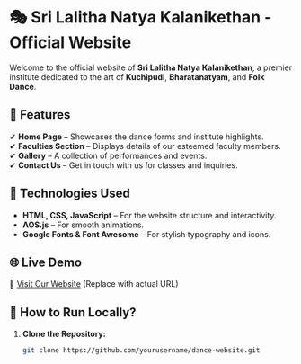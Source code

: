 # 🎭 Sri Lalitha Natya Kalanikethan - Official Website  

Welcome to the official website of **Sri Lalitha Natya Kalanikethan**, a premier institute dedicated to the art of **Kuchipudi**, **Bharatanatyam**, and **Folk Dance**.  

## 🌟 Features  
✔ **Home Page** – Showcases the dance forms and institute highlights.  
✔ **Faculties Section** – Displays details of our esteemed faculty members.  
✔ **Gallery** – A collection of performances and events.  
✔ **Contact Us** – Get in touch with us for classes and inquiries.  

## 🚀 Technologies Used  
- **HTML, CSS, JavaScript** – For the website structure and interactivity.  
- **AOS.js** – For smooth animations.  
- **Google Fonts & Font Awesome** – For stylish typography and icons.  

## 🌐 Live Demo  
🔗 [Visit Our Website](https://Sri-Lalitha-Natya-Kalanikethan.github.io/) (Replace with actual URL)  

## 📌 How to Run Locally?  
1. **Clone the Repository:**  
   ```bash
   git clone https://github.com/yourusername/dance-website.git
